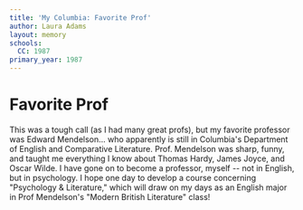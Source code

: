 ```yaml
---
title: 'My Columbia: Favorite Prof'
author: Laura Adams
layout: memory
schools:
  CC: 1987
primary_year: 1987
---
```

# Favorite Prof

This was a tough call (as I had many great profs), but my favorite professor was Edward Mendelson... who apparently is still in Columbia's Department of English and Comparative Literature.  Prof. Mendelson was sharp, funny, and taught me everything I know about Thomas Hardy, James Joyce, and Oscar Wilde.  I have gone on to become a professor, myself -- not in English, but in psychology.  I hope one day to develop a course concerning "Psychology & Literature," which will draw on my days as an English major in Prof Mendelson's "Modern British Literature" class!
